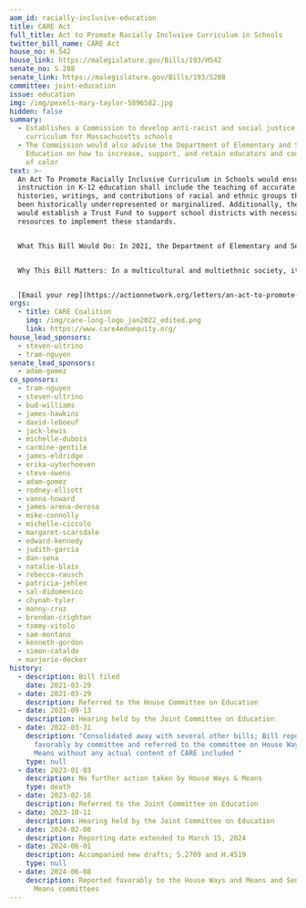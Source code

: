 ```yaml
---
aom_id: racially-inclusive-education
title: CARE Act
full_title: Act to Promote Racially Inclusive Curriculum in Schools
twitter_bill_name: CARE Act
house_no: H.542
house_link: https://malegislature.gov/Bills/193/H542
senate_no: S.288
senate_link: https://malegislature.gov/Bills/193/S288
committee: joint-education
issue: education
img: /img/pexels-mary-taylor-5896582.jpg
hidden: false
summary:
  - Establishes a Commission to develop anti-racist and social justice-focused
    curriculum for Massachusetts schools
  - The Commission would also advise the Department of Elementary and Secondary
    Education on how to increase, support, and retain educators and counselors
    of color
text: >-
  An Act To Promote Racially Inclusive Curriculum in Schools would ensure that
  instruction in K-12 education shall include the teaching of accurate
  histories, writings, and contributions of racial and ethnic groups that have
  been historically underrepresented or marginalized. Additionally, the bill
  would establish a Trust Fund to support school districts with necessary
  resources to implement these standards. 


  What This Bill Would Do: In 2021, the Department of Elementary and Secondary Education (DESE) provided guidance and recommended resources to reflect the importance of race, racism, and culturally inclusive teaching. This bill establishes academic standards in DESE’s curriculum frameworks that incorporate the study of histories and narratives of underrepresented racial and ethnic groups into instruction in all public schools. A separate trust fund will be established to provide grant-based support for school districts to implement such curriculum. 


  Why This Bill Matters: In a multicultural and multiethnic society, it is vital that students receive an education that includes accurate histories, stories, and perspectives of all people. Our currently divided democracy would benefit if future generations gain a comprehensive and accurate education that includes the teaching of writings, contributions, and cultural heritage of historically marginalized groups, as well as the study of policies and practices, and social and economic impacts on these groups and society. Students will learn to understand the experiences of others, see their own identities and experiences reflected, treat others with empathy and respect, and build stronger connections. Additionally, an accurate teaching of our nation’s history will bolster our state’s efforts to attract and retain educators from underrepresented backgrounds. Future generations will be more equipped with the skills and understanding needed to be productive in the workplace and to participate as residents in our culturally rich Commonwealth and as global citizens


  [Email your rep](https://actionnetwork.org/letters/an-act-to-promote-racially-inclusive-curriculum-in-schools?clear_id=true)
orgs:
  - title: CARE Coalition
    img: /img/care-long-logo_jan2022_edited.png
    link: https://www.care4eduequity.org/
house_lead_sponsors:
  - steven-ultrino
  - tram-nguyen
senate_lead_sponsors:
  - adam-gomez
co_sponsors:
  - tram-nguyen
  - steven-ultrino
  - bud-williams
  - james-hawkins
  - david-leboeuf
  - jack-lewis
  - michelle-dubois
  - carmine-gentile
  - james-eldridge
  - erika-uyterhoeven
  - steve-owens
  - adam-gomez
  - rodney-elliott
  - vanna-howard
  - james-arena-derosa
  - mike-connolly
  - michelle-ciccolo
  - margaret-scarsdale
  - edward-kennedy
  - judith-garcia
  - dan-sena
  - natalie-blais
  - rebecca-rausch
  - patricia-jehlen
  - sal-didomenico
  - chynah-tyler
  - manny-cruz
  - brendan-crighton
  - tommy-vitolo
  - sam-montano
  - kenneth-gordon
  - simon-cataldo
  - marjorie-decker
history:
  - description: Bill filed
    date: 2021-03-29
  - date: 2021-03-29
    description: Referred to the House Committee on Education
  - date: 2021-09-13
    description: Hearing held by the Joint Committee on Education
  - date: 2022-03-31
    description: "Consolidated away with several other bills; Bill reported
      favorably by committee and referred to the committee on House Ways and
      Means without any actual content of CARE included "
    type: null
  - date: 2023-01-03
    description: No further action taken by House Ways & Means
    type: death
  - date: 2023-02-16
    description: Referred to the Joint Committee on Education
  - date: 2023-10-11
    description: Hearing held by the Joint Committee on Education
  - date: 2024-02-08
    description: Reporting date extended to March 15, 2024
  - date: 2024-06-01
    description: Accompanied new drafts; S.2709 and H.4519
    type: null
  - date: 2024-06-08
    description: Reported favorably to the House Ways and Means and Senate Ways and
      Means committees
---
```

